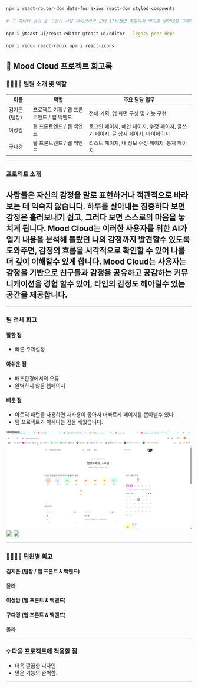 ```sh
npm i react-router-dom date-fns axios react-dom styled-compnents

# 그 에디터 굵기 등 그런거 사용 라이브러리 근데 17버전만 호환되서 억지로 넣어야함 그래도 괜찮다고 함.

npm i @toast-ui/react-editor @toast-ui/editor --legacy-peer-deps

npm i redux react-redux npm i react-icons
```

## 📝 Mood Cloud 프로젝트 회고록 

### 👨‍👩‍👧‍👦 팀원 소개 및 역할

| 이름 | 역할 | 주요 담당 업무 |
|------|------|----------------|
| 김지은 (팀장) | 프로젝트 기획 / 앱 프론트엔드 / 앱 백엔드 | 전체 기획, 앱 화면 구성 및 기능 구현 |
| 이상암 | 웹 프론트엔드 / 웹 백엔드 | 로그인 페이지, 메인 페이지, 수정 페이지, 글쓰기 페이지, 글 상세 페이지, 마이페이지 |
| 구다경 | 웹 프론트엔드 / 웹 백엔드 | 리스트 페이지, 내 정보 수정 페이지, 통계 페이지 |

---
### 프로젝트 소개
사람들은 자신의 감정을 말로 표현하거나 객관적으로 바라보는 데  익숙지 않습니다.
하루를 살아내는 집중하다 보면 감정은 흘러보내기 쉽고, 
그러다 보면 스스로의 마음을 놓치게 됩니다.
Mood Cloud는 이러한 사용자를 위한 AI가 일기 내용을 분석해 몰랐던 나의 감정까지 발견할수 
있도록 도와주면, 감정의 흐름을 시각적으로 확인할 수 있어 나를 더 깊이 이해할수 있게 합니다.
Mood Cloud는 사용자는 감정을 기반으로 친구들과 감정을 공유하고 공감하는 커뮤니케이션을 경험
할수 있어, 타인의 감정도 헤아릴수 있는 공간을 제공합니다. 
---
---
### 팀 전체 회고

#### 잘한 점
- 빠른 주제설정

#### 아쉬운 점
- 배포환경에서의 오류
- 완벽하지 않음 웹페이지
#### 배운 점
- 아토믹 패턴을 사용하면 재사용이 좋아서 더빠르게 페이지를 뽑아낼수 있다.
- 팀 프로젝트가 빡세다는 점을 배웠습니다.

<img src='./gif/Honeycam 2025-06-04 13-18-43.gif'>
<img src='./gif/Honeycam 2025-06-04 13-21-59.gif'>
<img src='./gif/Honeycam 2025-06-04 13-25-54.gif'>

---

### 🙋‍♀️🙋‍♂️ 팀원별 회고

#### 김지은 (팀장 / 앱 프론트 & 백엔드)
  몰라
#### 이상암 (웹 프론트 & 백엔드)


#### 구다경 (웹 프론트 & 백엔드)
  몰라 

---

### 💡 다음 프로젝트에 적용할 점
- 더욱 깔끔한 디자인
- 맡은 기능의 완벽함.
  
---

